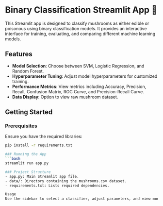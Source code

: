 # Binary Classification Streamlit App 🍄

This Streamlit app is designed to classify mushrooms as either edible or poisonous using binary classification models. It provides an interactive interface for training, evaluating, and comparing different machine learning models.

## Features
- **Model Selection**: Choose between SVM, Logistic Regression, and Random Forest.
- **Hyperparameter Tuning**: Adjust model hyperparameters for customized training.
- **Performance Metrics**: View metrics including Accuracy, Precision, Recall, Confusion Matrix, ROC Curve, and Precision-Recall Curve.
- **Data Display**: Option to view raw mushroom dataset.

## Getting Started

### Prerequisites
Ensure you have the required libraries:
```bash
pip install -r requirements.txt

### Running the App
```bash
streamlit run app.py

### Project Structure
- app.py: Main Streamlit app file.
- data/: Directory containing the mushrooms.csv dataset.
- requirements.txt: Lists required dependencies.

Usage
Use the sidebar to select a classifier, adjust parameters, and view model performance metrics. The app dynamically displays evaluation metrics to help analyze each model's effectiveness.
